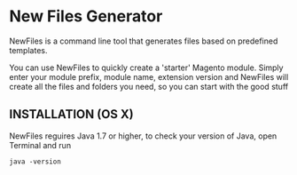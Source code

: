 New Files Generator
===================

NewFiles is a command line tool that generates files based on predefined templates.

You can use NewFiles to quickly create a 'starter' Magento module. Simply enter your module prefix, module name, extension version and NewFiles will create all the files and folders you need, so you can start with the good stuff


INSTALLATION (OS X)
-------------------

NewFiles reguires Java 1.7 or higher, to check your version of Java, open Terminal and run

````
java -version
````
